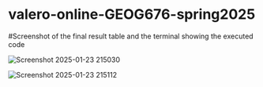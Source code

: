 # valero-online-GEOG676-spring2025

#Screenshot of the final result table and the terminal showing the executed code

![Screenshot 2025-01-23 215030](https://github.com/user-attachments/assets/77c0a2cf-e092-4328-a9d7-9bac17b2602f)

![Screenshot 2025-01-23 215112](https://github.com/user-attachments/assets/f3aa9a7a-2e7d-4a35-a435-748f53e2b0a0)
